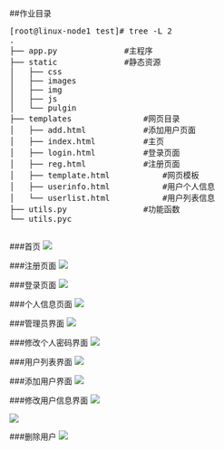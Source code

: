##作业目录

<pre>
[root@linux-node1 test]# tree -L 2
.
├── app.py				#主程序
├── static				#静态资源
│   ├── css
│   ├── images
│   ├── img
│   ├── js
│   └── pulgin
├── templates				#网页目录
│   ├── add.html			#添加用户页面
│   ├── index.html			#主页
│   ├── login.html			#登录页面
│   ├── reg.html			#注册页面
│   ├── template.html			#网页模板	
│   ├── userinfo.html			#用户个人信息
│   └── userlist.html			#用户列表信息
├── utils.py				#功能函数
└── utils.pyc

</pre>

###首页
![](https://github.com/51reboot/actual-15-homework/blob/master/eight/lixiao/images/index.png)

###注册页面
![](https://github.com/51reboot/actual-15-homework/blob/master/eight/lixiao/images/reg.png)

###登录页面
![](https://github.com/51reboot/actual-15-homework/blob/master/eight/lixiao/images/login.png)

###个人信息页面
![](https://github.com/51reboot/actual-15-homework/blob/master/eight/lixiao/images/info.png)

###管理员界面
![](https://github.com/51reboot/actual-15-homework/blob/master/eight/lixiao/images/admin.png)

###修改个人密码界面
![](https://github.com/51reboot/actual-15-homework/blob/master/eight/lixiao/images/update%20pwd.png)

###用户列表界面
![](https://github.com/51reboot/actual-15-homework/blob/master/eight/lixiao/images/list.png)

###添加用户界面
![](https://github.com/51reboot/actual-15-homework/blob/master/eight/lixiao/images/add.png)

###修改用户信息界面
![](https://github.com/51reboot/actual-15-homework/blob/master/eight/lixiao/images/updatelist.png)

![](https://github.com/51reboot/actual-15-homework/blob/master/eight/lixiao/images/show.png)

###删除用户
![](https://github.com/51reboot/actual-15-homework/blob/master/eight/lixiao/images/del.png)